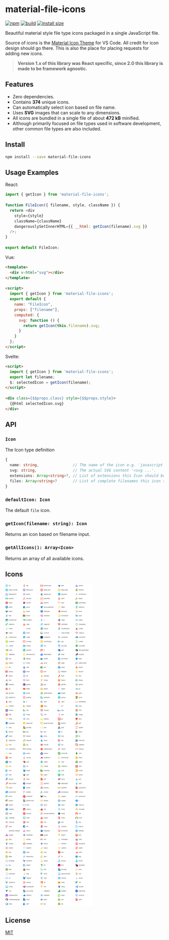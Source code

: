 # material-file-icons

[![npm](https://img.shields.io/npm/v/material-file-icons.svg?style=flat-square)](https://www.npmjs.org/package/material-file-icons)
[![build](https://github.com/simonnilsson/material-file-icons/workflows/ci/badge.svg)](https://github.com/simonnilsson/material-file-icons/actions?query=workflow%3Aci+branch%3Amain)
[![install size](https://packagephobia.com/badge?p=material-file-icons)](https://packagephobia.com/result?p=material-file-icons)

Beautiful material style file type icons packaged in a single JavaScript file.

Source of icons is the [Material Icon Theme](https://github.com/PKief/vscode-material-icon-theme) for VS Code. All credit for icon design should go there. This is also the place for placing requests for adding new icons.

> **Version 1.x of this library was React specific, since 2.0 this library is made to be framework agnostic.**
## Features

- Zero dependencies.
- Contains **374** unique icons.
- Can automatically select icon based on file name.
- Uses **SVG** images that can scale to any dimensions.
- All icons are bundled in a single file of about **472 kB** minified.
- Although primarily focused on file types used in software development, other common file types are also included.

## Install

```sh
npm install --save material-file-icons
```

## Usage Examples

React:
```js
import { getIcon } from 'material-file-icons';

function FileIcon({ filename, style, className }) {
  return <div 
    style={style}
    className={className}
    dangerouslySetInnerHTML={{ __html: getIcon(filename).svg }}
  />;
}

export default FileIcon;
```

Vue:
```html
<template>
  <div v-html="svg"></div>
</template>

<script>
  import { getIcon } from 'material-file-icons';
  export default {
    name: "FileIcon",
    props: ["filename"],
    computed: {
      svg: function () {
        return getIcon(this.filename).svg;
      }
    }
  };
</script>
```

Svelte:
```html
<script>
  import { getIcon } from 'material-file-icons';
  export let filename;
  $: selectedIcon = getIcon(filename);
</script>

<div class={$$props.class} style={$$props.style}>
  {@html selectedIcon.svg}
</div>
```

## API

### `Icon`
The Icon type definition
```ts
{
  name: string,               // The name of the icon e.g. 'javascript'.
  svg: string,                // The actual SVG content '<svg ...'.
  extensions: Array<string>?, // List of extensions this Icon should be applied to.
  files: Array<string>?       // List of complete filenames this icon should be applied to.
}
```

### `defaultIcon: Icon`
The default `file` icon.

### `getIcon(filename: string): Icon`
Returns an icon based on filename input.

### `getAllIcons(): Array<Icon>`
Returns an array of all available icons.



## Icons

![](preview.png)

## License

[MIT](LICENSE)